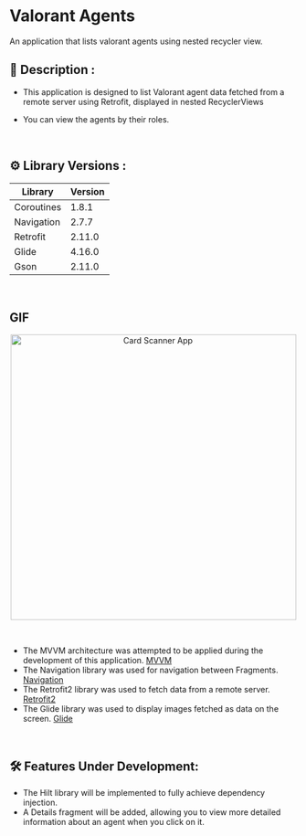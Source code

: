 # Valorant Agents 

An application that lists valorant agents using nested recycler view.

## 	:book: Description :
- This application is designed to list Valorant agent data fetched from a remote server using Retrofit, displayed in nested RecyclerViews
- You can view the agents by their roles.

  </br>

## 	:gear: Library Versions : 
| Library | Version |
| ----------------- | ----------------- |
| Coroutines | 1.8.1 |
| Navigation | 2.7.7 |
| Retrofit | 2.11.0 |
| Glide | 4.16.0 |
| Gson | 2.11.0 |

</br>

## GIF
<p align="center">
  <img src="https://github.com/user-attachments/assets/2cf4a6d2-e0ad-4347-8467-139cd1813f4f" alt="Card Scanner App" height="500px"/>
</p>

</br>

- The MVVM architecture was attempted to be applied during the development of this application. [MVVM](https://developer.android.com/topic/architecture)
- The Navigation library was used for navigation between Fragments. [Navigation](https://developer.android.com/guide/navigation)
- The Retrofit2 library was used to fetch data from a remote server. [Retrofit2](https://github.com/square/retrofit)
- The Glide library was used to display images fetched as data on the screen. [Glide](https://github.com/bumptech/glide)

</br>

  ##  :hammer_and_wrench: Features Under Development: 
  - The Hilt library will be implemented to fully achieve dependency injection.
  - A Details fragment will be added, allowing you to view more detailed information about an agent when you click on it.
